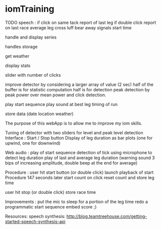 # iomTraining

TODO
  speech :
   if click on same tack report of last leg
   if double click report on last race average leg
   cross luff bear away signals
   start time

  handle and display series

  handles storage

  get weather

  display stats

  slider with number of clicks

  improve detector by considering a larger array of value (2 sec)
  half of the buffer is for statistic computation half is for detection
  peak detection by peak power over mean power and click detection.

  play start sequence
  play sound at best leg timing of run

  store data (date location weather)

The purpose of this webApp is to allow me to improve my iom skills.

Tuning of detector with two sliders for level and peak level detection
Interface :
 Start / Stop button
 Display of leg duration as bar plots (one for upwind, one for downwind)

Web audio :
  play of start sequence
  detection of tick using microphone to detect leg duration
  play of last and average leg duration (warning sound 3 bips of increasing amplitude, double beep at the end for average)

Procedure :
 user hit start button (or double click)
 launch playback of start Procedure
 147 seconds later start count
 on click reset count and store leg time

 user hit stop (or double click) store race time

Improvements :
  put the mic to sleep for a portion of the leg time
  redo a programmatic start sequence
  embed score ;)

Resources:
 speech synthesis: http://blog.teamtreehouse.com/getting-started-speech-synthesis-api
